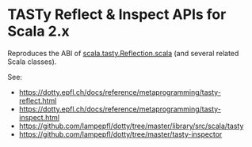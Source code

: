 # TASTy Reflect & Inspect APIs for Scala 2.x

Reproduces the ABI of [scala.tasty.Reflection.scala](https://github.com/lampepfl/dotty/blob/0.23.0-RC1/library/src/scala/tasty/Reflection.scala) (and several related Scala classes).

See:
* https://dotty.epfl.ch/docs/reference/metaprogramming/tasty-reflect.html
* https://dotty.epfl.ch/docs/reference/metaprogramming/tasty-inspect.html
* https://github.com/lampepfl/dotty/tree/master/library/src/scala/tasty
* https://github.com/lampepfl/dotty/tree/master/tasty-inspector